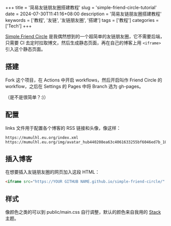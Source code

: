 +++
title = '简易友链朋友圈搭建教程'
slug = 'simple-friend-circle-tutorial'
date = 2024-07-30T11:41:16+08:00
description = '简易友链朋友圈搭建教程'
keywords = ['教程', '友链', '友链朋友圈', '搭建']
tags = ['教程']
categories = ['Tech']
+++

[Simple Friend Circle](https://github.com/Simple-Friend-Circle/simple-friend-circle) 是我偶然想到的一个超简单的友链朋友圈，它不需要后端，只需要 CI 去定时拉取博文，然后生成静态页面，再在自己的博客上用 `<iframe>` 引入这个静态页面。

## 搭建

Fork 这个项目，在 Actions 中开启 workflows，然后开启叫作 Friend Circle 的 workflow，之后在 Settings 的 Pages 中将 Branch 选为 gh-pages。

（是不是很简单？:)）

## 配置

links 文件用于配置各个博客的 RSS 链接和头像，像这样：

```
https://mumulhl.eu.org/index.xml https://mumulhl.eu.org/img/avatar_hub440208ea63c4061633255bf6046ed7b_104338_300x0_resize_q75_h2_box_2.webp
```

## 插入博客

在想要插入友链朋友圈的网页加入这段 HTML：

```html
<iframe src="https://YOUR GITHUB NAME.github.io/simple-friend-circle/" width="100%" height="600rem" style="border:none;"></iframe>
```

## 样式

像颜色之类的可以到 public/main.css 自行调整，默认的颜色来自我用的 [Stack](https://stack.jimmycai.com/) 主题。
